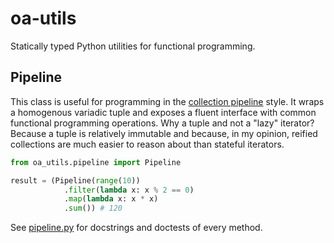 # oa-utils

Statically typed Python utilities for functional programming.

## Pipeline

This class is useful for programming in the [collection pipeline](https://martinfowler.com/articles/collection-pipeline/) style. It wraps a homogenous variadic tuple and exposes a fluent interface with common functional programming operations. Why a tuple and not a "lazy" iterator? Because a tuple is relatively immutable and because, in my opinion, reified collections are much easier to reason about than stateful iterators.

```python
from oa_utils.pipeline import Pipeline

result = (Pipeline(range(10))
            .filter(lambda x: x % 2 == 0)
            .map(lambda x: x * x)
            .sum()) # 120
```

See [pipeline.py](https://github.com/OlegAlexander/oa-utils/blob/main/oa_utils/pipeline.py) for docstrings and doctests of every method.
